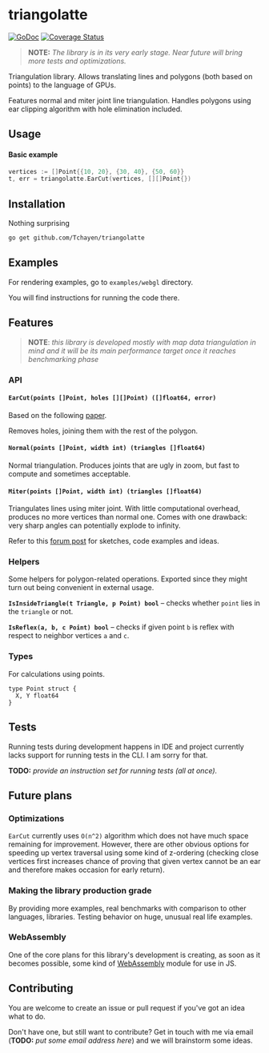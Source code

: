 # triangolatte

[![GoDoc](https://godoc.org/github.com/Tchayen/triangolatte?status.svg)](https://godoc.org/github.com/Tchayen/triangolatte)
[![Coverage Status](https://coveralls.io/repos/github/Tchayen/triangolatte/badge.svg?branch=master)](https://coveralls.io/github/Tchayen/triangolatte?branch=master)

> **NOTE:** _The library is in its very early stage. Near future will bring more
tests and optimizations._

Triangulation library. Allows translating lines and polygons (both based on
points) to the language of GPUs.

Features normal and miter joint line triangulation. Handles polygons using ear
clipping algorithm with hole elimination included.

## Usage

#### Basic example
```go
vertices := []Point{{10, 20}, {30, 40}, {50, 60}}
t, err = triangolatte.EarCut(vertices, [][]Point{})
```

## Installation

Nothing surprising
```bash
go get github.com/Tchayen/triangolatte
```

## Examples

For rendering examples, go to `examples/webgl` directory.

You will find instructions for running the code there.

## Features

> **NOTE**: _this library is developed mostly with map data triangulation in
mind and it will be its main performance target once it reaches benchmarking
phase_

### API

#### `EarCut(points []Point, holes [][]Point) ([]float64, error)`

Based on the following [paper](https://www.geometrictools.com/Documentation/TriangulationByEarClipping.pdf).

Removes holes, joining them with the rest of the polygon.

#### `Normal(points []Point, width int) (triangles []float64)`

Normal triangulation. Produces joints that are ugly in zoom, but fast to compute
and sometimes acceptable.

#### `Miter(points []Point, width int) (triangles []float64)`

Triangulates lines using miter joint. With little computational overhead,
produces no more vertices than normal one. Comes with one drawback: very sharp
angles can potentially explode to infinity.

Refer to this [forum post](https://forum.libcinder.org/topic/smooth-thick-lines-using-geometry-shader)
for sketches, code examples and ideas.

### Helpers

Some helpers for polygon-related operations. Exported since they might turn out
being convenient in external usage.

**`IsInsideTriangle(t Triangle, p Point) bool`** – checks whether
`point` lies in the `triangle` or not.

**`IsReflex(a, b, c Point) bool`** – checks if given point `b` is
reflex with respect to neighbor vertices `a` and `c`.

### Types

For calculations using points.
```
type Point struct {
  X, Y float64
}
```

## Tests

Running tests during development happens in IDE and project currently lacks
support for running tests in the CLI. I am sorry for that.

**TODO:** _provide an instruction set for running tests (all at once)._

## Future plans

### Optimizations

`EarCut` currently uses `O(n^2)` algorithm which does not have much space
remaining for improvement. However, there are other obvious options for
speeding up vertex traversal using some kind of z-ordering (checking close
vertices first increases chance of proving that given vertex cannot be an ear
and therefore makes occasion for early return).

### Making the library production grade

By providing more examples, real benchmarks with comparison to other languages,
libraries. Testing behavior on huge, unusual real life examples.

### WebAssembly

One of the core plans for this library's development is creating, as soon as it
becomes possible, some kind of [WebAssembly](https://webassembly.org/) module
for use in JS.

## Contributing

You are welcome to create an issue or pull request if you've got an idea what to do.

Don't have one, but still want to contribute? Get in touch with me via email
(**TODO:** _put some email address here_) and we will brainstorm some ideas.
